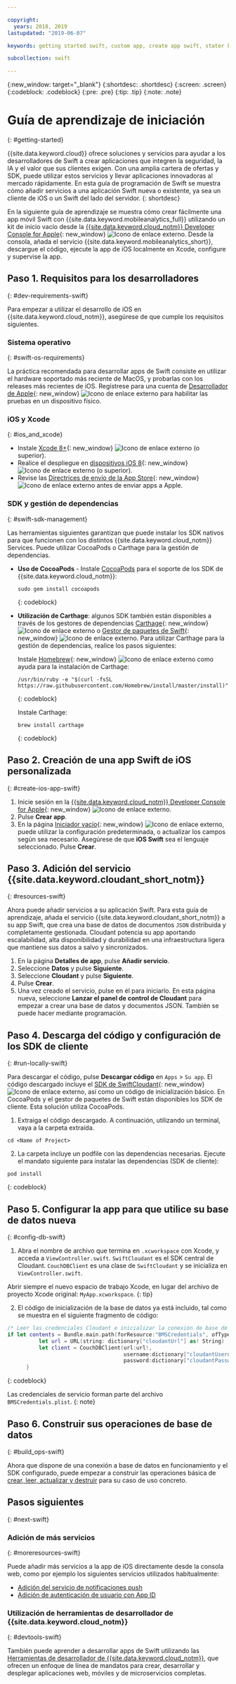 ```yaml
---

copyright:
  years: 2018, 2019
lastupdated: "2019-06-07"

keywords: getting started swift, custom app, create app swift, stater kit swift, apple app swift, swift dependency, ios development

subcollection: swift

---
```


{:new_window: target="_blank"}
{:shortdesc: .shortdesc}
{:screen: .screen}
{:codeblock: .codeblock}
{:pre: .pre}
{:tip: .tip}
{:note: .note}

# Guía de aprendizaje de iniciación
{: #getting-started}

{{site.data.keyword.cloud}} ofrece soluciones y servicios para ayudar a los desarrolladores de Swift a crear aplicaciones que integren la seguridad, la IA y el valor que sus clientes exigen. Con una amplia cartera de ofertas y SDK, puede utilizar estos servicios y llevar aplicaciones innovadoras al mercado rápidamente. En esta guía de programación de Swift se muestra cómo añadir servicios a una aplicación Swift nueva o existente, ya sea un cliente de iOS o un Swift del lado del servidor.
{: shortdesc}

En la siguiente guía de aprendizaje se muestra cómo crear fácilmente una app móvil Swift con {{site.data.keyword.mobileanalytics_full}} utilizando un kit de inicio vacío desde la [{{site.data.keyword.cloud_notm}} Developer Console for Apple](https://{DomainName}/developer/appledevelopment/starter-kits){: new_window} ![Icono de enlace externo](../icons/launch-glyph.svg "Icono de enlace externo"). Desde la consola, añada el servicio {{site.data.keyword.mobileanalytics_short}}, descargue el código, ejecute la app de iOS localmente en Xcode, configure y supervise la app.

## Paso 1. Requisitos para los desarrolladores
{: #dev-requirements-swift}

Para empezar a utilizar el desarrollo de iOS en {{site.data.keyword.cloud_notm}}, asegúrese de que cumple los requisitos siguientes.

### Sistema operativo
{: #swift-os-requirements}

La práctica recomendada para desarrollar apps de Swift consiste en utilizar el hardware soportado más reciente de MacOS, y probarlas con los releases más recientes de iOS. Regístrese para una cuenta de [Desarrollador de Apple](https://developer.apple.com/){: new_window} ![Icono de enlace externo](../icons/launch-glyph.svg "Icono de enlace externo") para habilitar las pruebas en un dispositivo físico.

### iOS y Xcode
{: #ios_and_xcode}

- Instale [Xcode 8+](https://developer.apple.com/xcode/){: new_window} ![Icono de enlace externo](../icons/launch-glyph.svg "Icono de enlace externo") (o superior).
- Realice el despliegue en [dispositivos iOS 8](https://support.apple.com/downloads/ios){: new_window} ![Icono de enlace externo](../icons/launch-glyph.svg "Icono de enlace externo") (o superior).
- Revise las [Directrices de envío de la App Store](https://developer.apple.com/app-store/resources/){: new_window} ![Icono de enlace externo](../icons/launch-glyph.svg "Icono de enlace externo") antes de enviar apps a Apple.

### SDK y gestión de dependencias
{: #swift-sdk-management}

Las herramientas siguientes garantizan que puede instalar los SDK nativos para que funcionen con los distintos {{site.data.keyword.cloud_notm}} Services. Puede utilizar CocoaPods o Carthage para la gestión de dependencias.

* **Uso de CocoaPods** - Instale [CocoaPods](https://cocoapods.org/) para el soporte de los SDK de {{site.data.keyword.cloud_notm}}:
  ```
  sudo gem install cocoapods
  ```
  {: codeblock}

* **Utilización de Carthage**: algunos SDK también están disponibles a través de los gestores de dependencias
[Carthage](https://github.com/Carthage/Carthage){: new_window} ![Icono de enlace externo](../icons/launch-glyph.svg "Icono de enlace externo") o [Gestor de paquetes de Swift](https://swift.org/package-manager/){: new_window} ![Icono de enlace externo](../icons/launch-glyph.svg "Icono de enlace externo"). Para utilizar Carthage para la gestión de dependencias, realice los pasos siguientes:

  Instale [Homebrew](https://brew.sh/){: new_window} ![Icono de enlace externo](../icons/launch-glyph.svg "Icono de enlace externo") como ayuda para la instalación de Carthage:
  ```
  /usr/bin/ruby -e "$(curl -fsSL https://raw.githubusercontent.com/Homebrew/install/master/install)"
  ```
  {: codeblock}

  Instale Carthage:
  ```
  brew install carthage
  ```
  {: codeblock}

## Paso 2. Creación de una app Swift de iOS personalizada
{: #create-ios-app-swift}

1. Inicie sesión en la [{{site.data.keyword.cloud_notm}} Developer Console for Apple](https://{DomainName}/developer/appledevelopment/starter-kits){: new_window} ![Icono de enlace externo](../icons/launch-glyph.svg "Icono de enlace externo").
2. Pulse **Crear app**.
3. En la página [Iniciador vacío](https://{DomainName}/developer/appledevelopment/create-app){: new_window} ![Icono de enlace externo](../icons/launch-glyph.svg "Icono de enlace externo"), puede utilizar la configuración predeterminada, o actualizar los campos según sea necesario. Asegúrese de que **iOS Swift** sea el lenguaje seleccionado. Pulse **Crear**.

## Paso 3. Adición del servicio {{site.data.keyword.cloudant_short_notm}}
{: #resources-swift}

Ahora puede añadir servicios a su aplicación Swift. Para esta guía de aprendizaje, añada el servicio {{site.data.keyword.cloudant_short_notm}} a su app Swift, que crea una base de datos de documentos `JSON` distribuida y completamente gestionada. Cloudant potencia su app aportando escalabilidad, alta disponibilidad y durabilidad en una infraestructura ligera que mantiene sus datos a salvo y sincronizados.

1. En la página **Detalles de app**, pulse **Añadir servicio**.
2. Seleccione **Datos** y pulse **Siguiente**.
3. Seleccione **Cloudant** y pulse **Siguiente**.
4. Pulse **Crear**.
5. Una vez creado el servicio, pulse en él para iniciarlo. En esta página nueva, seleccione **Lanzar el panel de control de Cloudant** para empezar a crear una base de datos y documentos JSON.  También se puede hacer mediante programación.

## Paso 4. Descarga del código y configuración de los SDK de cliente
{: #run-locally-swift}

Para descargar el código, pulse **Descargar código** en `Apps` > `Su app`. El código descargado incluye el [SDK de SwiftCloudant](https://github.com/cloudant/swift-cloudant){: new_window} ![Icono de enlace externo](../icons/launch-glyph.svg "Icono de enlace externo"), así como un código de inicialización básico. En CocoaPods y el gestor de paquetes de Swift están disponibles los SDK de cliente. Esta solución utiliza CocoaPods.

1. Extraiga el código descargado. A continuación, utilizando un terminal, vaya a la carpeta extraída.
  ```
  cd <Name of Project>
  ```

2. La carpeta incluye un podfile con las dependencias necesarias. Ejecute el mandato siguiente para instalar las dependencias (SDK de cliente):
  ```
  pod install
  ```
  {: codeblock}

## Paso 5. Configurar la app para que utilice su base de datos nueva
{: #config-db-swift}

1. Abra el nombre de archivo que termina en `.xcworkspace` con Xcode, y acceda a `ViewController.swift`. `SwiftCloudant` es el SDK central de Cloudant. `CouchDBClient` es una clase de `SwiftCloudant` y se inicializa en `ViewController.swift`.

  Abrir siempre el nuevo espacio de trabajo Xcode, en lugar del archivo de proyecto Xcode original:
`MyApp.xcworkspace`.
  {: tip}

2. El código de inicialización de la base de datos ya está incluido, tal como se muestra en el siguiente fragmento de código:
  ```swift
  /* Leer las credenciales Cloudant e inicializar la conexión de base de datos */
  if let contents = Bundle.main.path(forResource:"BMSCredentials", ofType: "plist"), let dictionary = NSDictionary(contentsOfFile: contents) {
            let url = URL(string: dictionary["cloudantUrl"] as! String)
            let client = CouchDBClient(url:url!,
                                       username:dictionary["cloudantUsername"] as? String,
                                       password:dictionary["cloudantPassword"] as? String)
        }
  ```
  {: codeblock}

  Las credenciales de servicio forman parte del archivo `BMSCredentials.plist`.
  {: note}

## Paso 6. Construir sus operaciones de base de datos
{: #build_ops-swift}

Ahora que dispone de una conexión a base de datos en funcionamiento y el SDK configurado, puede empezar a construir las operaciones básica de [crear, leer, actualizar y destruir](/docs/swift/data?topic=swift-cloudant) para su caso de uso concreto.

## Pasos siguientes
{: #next-swift}

### Adición de más servicios
{: #moreresources-swift}

Puede añadir más servicios a la app de iOS directamente desde la consola web, como por ejemplo los siguientes servicios utilizados habitualmente:

* [Adición del servicio de notificaciones push](/docs/services/mobilepush?topic=mobile-pushnotification-gettingstartedtemplate)
* [Adición de autenticación de usuario con App ID](/docs/services/appid?topic=appid-getting-started)

### Utilización de herramientas de desarrollador de {{site.data.keyword.cloud_notm}}
{: #devtools-swift}

También puede aprender a desarrollar apps de Swift utilizando las [Herramientas de desarrollador de {{site.data.keyword.cloud_notm}}](/docs/cli?topic=cloud-cli-getting-started), que ofrecen un enfoque de línea de mandatos para crear, desarrollar y desplegar aplicaciones web, móviles y de microservicios completas.
